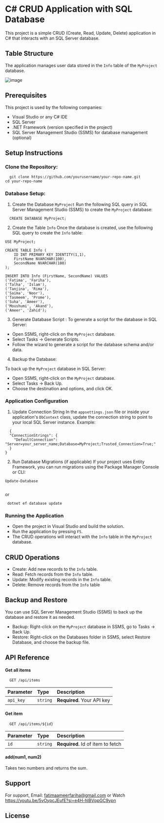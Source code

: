 # C# CRUD Application with SQL Database

This project is a simple CRUD (Create, Read, Update, Delete) application in C# that interacts with an SQL Server database.


## Table Structure

The application manages user data stored in the `Info` table of the `MyProject` database.


![image](https://github.com/user-attachments/assets/2959af28-35db-4025-ad05-9ff1bcdaec39)



## Prerequisites

This project is used by the following companies:

- Visual Studio or any C# IDE
- SQL Server
- .NET Framework (version specified in the project)
- SQL Server Management Studio (SSMS) for database management (optional)


## Setup Instructions

### Clone the Repository:
```http
  git clone https://github.com/yourusername/your-repo-name.git
cd your-repo-name

```

### Database Setup:
1. Create the Database `MyProject`
Run the following SQL query in SQL Server Management Studio (SSMS) to create the `MyProject` database:

```http
  CREATE DATABASE MyProject;

```

2. Create the Table `Info`
Once the database is created, use the following SQL query to create the `Info` table:

```http
USE MyProject;

CREATE TABLE Info (
    ID INT PRIMARY KEY IDENTITY(1,1),
    FirstName NVARCHAR(100),
    SecondName NVARCHAR(100)
);

INSERT INTO Info (FirstName, SecondName) VALUES 
('Fatima', 'Fariha'),
('Talha', 'Islam'),
('Tanjina', 'Rima'),
('Saima', 'Noor'),
('Tasmeem', 'Prome'),
('Suha', 'Ameer'),
('Moushumi', 'Akand'),
('Ameer', 'Zahid');

```


3. Generate Database Script :
To generate a script for the database in SQL Server:

- Open SSMS, right-click on the `MyProject` database. 
- Select Tasks -> Generate Scripts.
- Follow the wizard to generate a script for the database schema and/or data.

4. Backup the Database:

To back up the `MyProject` database in SQL Server:

- Open SSMS, right-click on the `MyProject` database.
- Select Tasks -> Back Up.
- Choose the destination and options, and click OK.

### Application Configuration

1. Update Connection String
In the `appsettings.json` file or inside your application's `DbContext` class, update the connection string to point to your local SQL Server instance. Example:
```http
  {
  "ConnectionStrings": {
    "DefaultConnection": "Server=your_server_name;Database=MyProject;Trusted_Connection=True;"
  }
}

```


2. Run Database Migrations (if applicable)
If your project uses Entity Framework, you can run migrations using the Package Manager Console or CLI:
```http
Update-Database


```
or

```http
 dotnet ef database update

```

### Running the Application
- Open the project in Visual Studio and build the solution.
- Run the application by pressing `F5`.
- The CRUD operations will interact with the `Info` table in the `MyProject` database.

## CRUD Operations
- Create: Add new records to the `Info` table.
- Read: Fetch records from the `Info` table.
- Update: Modify existing records in the `Info` table.
- Delete: Remove records from the `Info` table

## Backup and Restore
You can use SQL Server Management Studio (SSMS) to back up the database and restore it as needed.

- Backup: Right-click on the `MyProject` database in SSMS, go to Tasks -> Back Up.
- Restore: Right-click on the Databases folder in SSMS, select Restore Database, and choose the backup file.
## API Reference

#### Get all items

```http
  GET /api/items
```

| Parameter | Type     | Description                |
| :-------- | :------- | :------------------------- |
| `api_key` | `string` | **Required**. Your API key |

#### Get item

```http
  GET /api/items/${id}
```

| Parameter | Type     | Description                       |
| :-------- | :------- | :-------------------------------- |
| `id`      | `string` | **Required**. Id of item to fetch |

#### add(num1, num2)

Takes two numbers and returns the sum.


## Support

For support, Email: fatimaameerfariha@gmail.com or Watch https://youtu.be/5vOypcJEufE?si=e4H-hIBVppGC9ypn


## License

